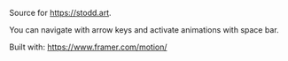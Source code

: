 Source for https://stodd.art.
 
You can navigate with arrow keys and activate animations with space bar.

Built with: https://www.framer.com/motion/
